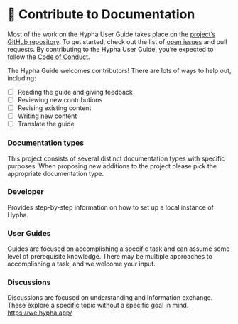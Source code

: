 # 📑 Contribute to Documentation

Most of the work on the Hypha User Guide takes place on the [project’s GitHub repository](https://github.com/HyphaApp/hypha-docs/). To get started, check out the list of [open issues](https://github.com/HyphaApp/hypha-docs/issues) and pull requests. By contributing to the Hypha User Guide, you’re expected to follow the [Code of Conduct](https://docs.hypha.app/contributors/codeofconduct).

The Hypha Guide welcomes contributors! There are lots of ways to help out, including:

* [ ] Reading the guide and giving feedback
* [ ] Reviewing new contributions
* [ ] Revising existing content
* [ ] Writing new content
* [ ] Translate the guide

### Documentation types

This project consists of several distinct documentation types with specific purposes. When proposing new additions to the project please pick the appropriate documentation type.

### Developer

Provides step-by-step information on how to set up a local instance of Hypha.

### User Guides

Guides are focused on accomplishing a specific task and can assume some level of prerequisite knowledge. There may be multiple approaches to accomplishing a task, and we welcome your input.

### Discussions

Discussions are focused on understanding and information exchange. These explore a specific topic without a specific goal in mind. https://we.hypha.app/
